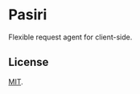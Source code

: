 
# Pasiri

Flexible request agent for client-side.

## License

[MIT](http://opensource.org/licenses/MIT).
